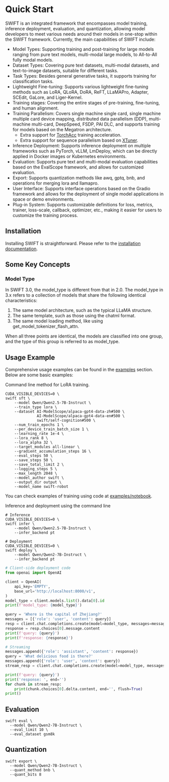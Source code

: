 # Quick Start

SWIFT is an integrated framework that encompasses model training, inference deployment, evaluation, and quantization, allowing model developers to meet various needs around their models in one-stop within the SWIFT framework. Currently, the main capabilities of SWIFT include:

- Model Types: Supporting training and post-training for large models ranging from pure text models, multi-modal large models, to All-to-All fully modal models.
- Dataset Types: Covering pure text datasets, multi-modal datasets, and text-to-image datasets, suitable for different tasks.
- Task Types: Besides general generative tasks, it supports training for classification tasks.
- Lightweight Fine-tuning: Supports various lightweight fine-tuning methods such as LoRA, QLoRA, DoRA, ReFT, LLaMAPro, Adapter, SCEdit, GaLore, and Liger-Kernel.
- Training stages: Covering the entire stages of pre-training, fine-tuning, and human alignment.
- Training Parallelism: Covers single machine single card, single machine multiple card device mapping, distributed data parallelism (DDP), multi-machine multi-card, DeepSpeed, FSDP, PAI DLC, and supports training for models based on the Megatron architecture.
  - Extra support for [TorchAcc](https://github.imc.re/AlibabaPAI/torchacc) training acceleration.
  - Extra support for sequence parallelism based on [XTuner](https://github.com/InternLM/xtuner).
- Inference Deployment: Supports inference deployment on multiple frameworks such as PyTorch, vLLM, LmDeploy, which can be directly applied in Docker images or Kubernetes environments.
- Evaluation: Supports pure text and multi-modal evaluation capabilities based on the EvalScope framework, and allows for customized evaluation.
- Export: Supports quantization methods like awq, gptq, bnb, and operations for merging lora and llamapro.
- User Interface: Supports interface operations based on the Gradio framework and allows for the deployment of single model applications in space or demo environments.
- Plug-in System: Supports customizable definitions for loss, metrics, trainer, loss-scale, callback, optimizer, etc., making it easier for users to customize the training process.

## Installation

Installing SWIFT is straightforward. Please refer to the [installation documentation](./SWIFT-installation.md).

## Some Key Concepts

### Model Type

In SWIFT 3.0, the model_type is different from that in 2.0. The model_type in 3.x refers to a collection of models that share the following identical characteristics:
1. The same model architecture, such as the typical LLaMA structure.
2. The same template, such as those using the chatml format.
3. The same model loading method, like using get_model_tokenizer_flash_attn.

When all three points are identical, the models are classified into one group, and the type of this group is referred to as model_type.

## Usage Example

Comprehensive usage examples can be found in the [examples](https://github.com/modelscope/ms-swift/tree/main/examples) section. Below are some basic examples:

Command line method for LoRA training.
```shell
CUDA_VISIBLE_DEVICES=0 \
swift sft \
    --model Qwen/Qwen2.5-7B-Instruct \
    --train_type lora \
    --dataset AI-ModelScope/alpaca-gpt4-data-zh#500 \
              AI-ModelScope/alpaca-gpt4-data-en#500 \
              swift/self-cognition#500 \
    --num_train_epochs 1 \
    --per_device_train_batch_size 1 \
    --learning_rate 1e-4 \
    --lora_rank 8 \
    --lora_alpha 32 \
    --target_modules all-linear \
    --gradient_accumulation_steps 16 \
    --eval_steps 50 \
    --save_steps 50 \
    --save_total_limit 2 \
    --logging_steps 5 \
    --max_length 2048 \
    --model_author swift \
    --output_dir output \
    --model_name swift-robot
```

You can check examples of training using code at [examples/notebook](https://github.com/modelscope/ms-swift/tree/main/examples/notebook).

Inference and deployment using the command line
```shell
# Inference
CUDA_VISIBLE_DEVICES=0 \
swift infer \
    --model Qwen/Qwen2.5-7B-Instruct \
    --infer_backend pt
```

```shell
# Deployment
CUDA_VISIBLE_DEVICES=0 \
swift deploy \
    --model Qwen/Qwen2-7B-Instruct \
    --infer_backend pt
```

```python
# Client-side deployment code
from openai import OpenAI

client = OpenAI(
    api_key='EMPTY',
    base_url='http://localhost:8000/v1',
)
model_type = client.models.list().data[0].id
print(f'model_type: {model_type}')

query = 'Where is the capital of Zhejiang?'
messages = [{'role': 'user', 'content': query}]
resp = client.chat.completions.create(model=model_type, messages=messages, seed=42)
response = resp.choices[0].message.content
print(f'query: {query}')
print(f'response: {response}')

# Streaming
messages.append({'role': 'assistant', 'content': response})
query = 'What delicious food is there?'
messages.append({'role': 'user', 'content': query})
stream_resp = client.chat.completions.create(model=model_type, messages=messages, stream=True, seed=42)

print(f'query: {query}')
print('response: ', end='')
for chunk in stream_resp:
    print(chunk.choices[0].delta.content, end='', flush=True)
print()
```

## Evaluation
```shell
swift eval \
  --model Qwen/Qwen2-7B-Instruct \
  --eval_limit 10 \
  --eval_dataset gsm8k
```

## Quantization
```shell
swift export \
  --model Qwen/Qwen2-7B-Instruct \
  --quant_method bnb \
  --quant_bits 8
```
